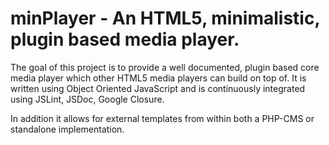 minPlayer - An HTML5, minimalistic, plugin based media player.
===================================

The goal of this project is to provide a well documented, plugin based core
media player which other HTML5 media players can build on top of.  It is written
using Object Oriented JavaScript and is continuously integrated using JSLint, JSDoc, Google
Closure.

In addition it allows for external templates from within both a PHP-CMS or standalone implementation.


